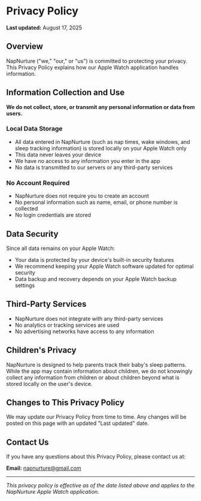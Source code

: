 # Privacy Policy

**Last updated:** August 17, 2025

## Overview

NapNurture ("we," "our," or "us") is committed to protecting your privacy. This Privacy Policy explains how our Apple Watch application handles information.

## Information Collection and Use

**We do not collect, store, or transmit any personal information or data from users.**

### Local Data Storage

- All data entered in NapNurture (such as nap times, wake windows, and sleep tracking information) is stored locally on your Apple Watch only
- This data never leaves your device
- We have no access to any information you enter in the app
- No data is transmitted to our servers or any third-party services

### No Account Required

- NapNurture does not require you to create an account
- No personal information such as name, email, or phone number is collected
- No login credentials are stored

## Data Security

Since all data remains on your Apple Watch:
- Your data is protected by your device's built-in security features
- We recommend keeping your Apple Watch software updated for optimal security
- Data backup and recovery depends on your Apple Watch backup settings

## Third-Party Services

- NapNurture does not integrate with any third-party services
- No analytics or tracking services are used
- No advertising networks have access to any information

## Children's Privacy

NapNurture is designed to help parents track their baby's sleep patterns. While the app may contain information about children, we do not knowingly collect any information from children or about children beyond what is stored locally on the user's device.

## Changes to This Privacy Policy

We may update our Privacy Policy from time to time. Any changes will be posted on this page with an updated "Last updated" date.

## Contact Us

If you have any questions about this Privacy Policy, please contact us at:

**Email:** napnurture@gmail.com

---

*This privacy policy is effective as of the date listed above and applies to the NapNurture Apple Watch application.*